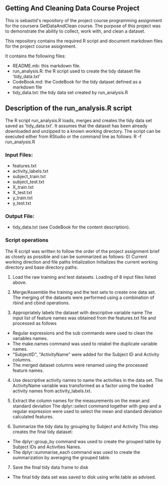 ## Getting And Cleaning Data Course Project
This is sebastid's repository of the project course programming assignment for the coursera GetDataAndClean course.
The purpose of this project was to demonstrate the ability to collect, work with, and clean a dataset.

This repository contains the required R script and document markdown files for the project course assignment.

It contains the following files:
* README.mb: this markdown file.
* run_analysis.R: the R script used to create the tidy dataset file 'tidy_data.txt'
* CodeBook.md: the CodeBook for the tidy dataset defined as a markdown file
* tidy_data.txt: the tidy data set created by run_analysis.R

## Description of the run_analysis.R script
The R script run_analysis.R loads, merges and creates the tidy data set saved as 'tidy_data.txt'.
It assumes that the dataset has been already downloaded and unzipped to a known working directory.
The script can be executed either from RStudio or the command line as follows:
R -f run_analysis.R

### Input Files: 
- features.txt
- activity_labels.txt
- subject_train.txt
- subject_test.txt
- X_train.txt
- X_test.txt
- y_train.txt
- y_test.txt

### Output File:
- tidy_data.txt (see CodeBook for the content description).

### Script operations
The R script was written to follow the order of the project assignment brief as closely as possible and can be summarized as follows:
0) Current working direction and file paths Intialization 
Initializes the current working directory and base directory paths.

1) Load the raw training and test datasets.
Loading of 8 input files listed above.

2) Merge/Assemble the training and the test sets to create one data set.
The merging of the datasets were performed using a combination of rbind and cbind operations.

3) Appropriately labels the dataset with descriptive variable name
The input list of feature names was obtained from the features.txt file and processed as follows
- Regular expressions and the sub commands were used to clean the variables names.
- The make.names command was used to relabel the duplicate variable names.
- "SubjectID", "ActivityName" were added for the Subject ID  and Activity columns.
- The merged dataset columns were renamed using the processed feature names.

4) Use descriptive activity names to name the activities in the data set.
The ActivityName variable was transformed as a factor using the loaded activity names from activity_labels.txt.

5) Extract the column names for the measurements on the mean and standard deviation 
The dplyr::select command together with grep and a regular expression were used to select the mean and standard deviation calculated features.

6) Summarize the tidy data by grouping by Subject and Activity
This step creates the final tidy dataset:
- The dplyr::group_by command was used to create the grouped table by Subject IDs and Activities Nanes.
- The dplyr::summarise_each command was used to create the summarization  by averaging the grouped table.

7) Save the final tidy data frame to disk
- The final tidy data set was saved to disk using write.table as advised.

